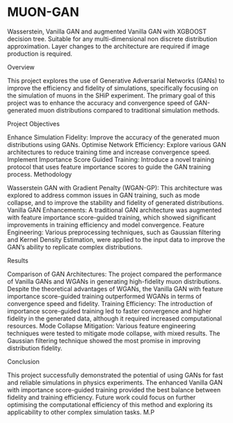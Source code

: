# MUON-GAN
Wasserstein, Vanilla GAN and augmented Vanilla GAN with XGBOOST decision tree. Suitable for any multi-dimensional non discrete distribution approximation. Layer changes to the architecture are required if image production is required.

Overview

This project explores the use of Generative Adversarial Networks (GANs) to improve the efficiency and fidelity of simulations, specifically focusing on the simulation of muons in the SHiP experiment. The primary goal of this project was to enhance the accuracy and convergence speed of GAN-generated muon distributions compared to traditional simulation methods.

Project Objectives

Enhance Simulation Fidelity: Improve the accuracy of the generated muon distributions using GANs.
Optimise Network Efficiency: Explore various GAN architectures to reduce training time and increase convergence speed.
Implement Importance Score Guided Training: Introduce a novel training protocol that uses feature importance scores to guide the GAN training process.
Methodology

Wasserstein GAN with Gradient Penalty (WGAN-GP): This architecture was explored to address common issues in GAN training, such as mode collapse, and to improve the stability and fidelity of generated distributions.
Vanilla GAN Enhancements: A traditional GAN architecture was augmented with feature importance score-guided training, which showed significant improvements in training efficiency and model convergence.
Feature Engineering: Various preprocessing techniques, such as Gaussian filtering and Kernel Density Estimation, were applied to the input data to improve the GAN’s ability to replicate complex distributions.

Results

Comparison of GAN Architectures: The project compared the performance of Vanilla GANs and WGANs in generating high-fidelity muon distributions. Despite the theoretical advantages of WGANs, the Vanilla GAN with feature importance score-guided training outperformed WGANs in terms of convergence speed and fidelity.
Training Efficiency: The introduction of importance score-guided training led to faster convergence and higher fidelity in the generated data, although it required increased computational resources.
Mode Collapse Mitigation: Various feature engineering techniques were tested to mitigate mode collapse, with mixed results. The Gaussian filtering technique showed the most promise in improving distribution fidelity.

Conclusion

This project successfully demonstrated the potential of using GANs for fast and reliable simulations in physics experiments. The enhanced Vanilla GAN with importance score-guided training provided the best balance between fidelity and training efficiency. Future work could focus on further optimising the computational efficiency of this method and exploring its applicability to other complex simulation tasks.
M.P
